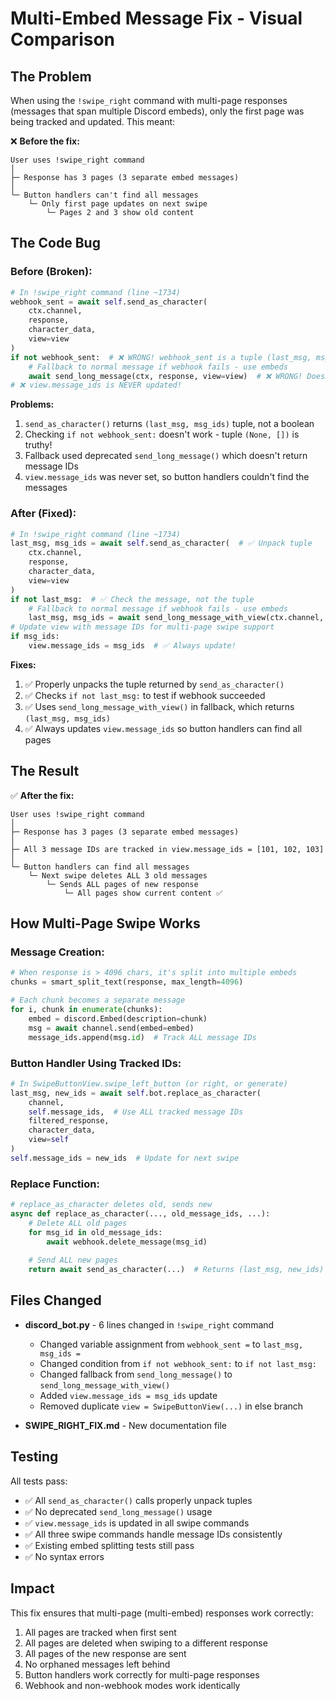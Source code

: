 # Multi-Embed Message Fix - Visual Comparison

## The Problem

When using the `!swipe_right` command with multi-page responses (messages that span multiple Discord embeds), only the first page was being tracked and updated. This meant:

❌ **Before the fix:**
```
User uses !swipe_right command
│
├─ Response has 3 pages (3 separate embed messages)
│
└─ Button handlers can't find all messages
    └─ Only first page updates on next swipe
        └─ Pages 2 and 3 show old content
```

## The Code Bug

### Before (Broken):
```python
# In !swipe_right command (line ~1734)
webhook_sent = await self.send_as_character(
    ctx.channel, 
    response, 
    character_data,
    view=view
)
if not webhook_sent:  # ❌ WRONG! webhook_sent is a tuple (last_msg, msg_ids)
    # Fallback to normal message if webhook fails - use embeds
    await send_long_message(ctx, response, view=view)  # ❌ WRONG! Doesn't return IDs
# ❌ view.message_ids is NEVER updated!
```

**Problems:**
1. `send_as_character()` returns `(last_msg, msg_ids)` tuple, not a boolean
2. Checking `if not webhook_sent:` doesn't work - tuple `(None, [])` is truthy!
3. Fallback used deprecated `send_long_message()` which doesn't return message IDs
4. `view.message_ids` was never set, so button handlers couldn't find the messages

### After (Fixed):
```python
# In !swipe_right command (line ~1734)
last_msg, msg_ids = await self.send_as_character(  # ✅ Unpack tuple
    ctx.channel, 
    response, 
    character_data,
    view=view
)
if not last_msg:  # ✅ Check the message, not the tuple
    # Fallback to normal message if webhook fails - use embeds
    last_msg, msg_ids = await send_long_message_with_view(ctx.channel, response, view=view)  # ✅ Returns IDs
# Update view with message IDs for multi-page swipe support
if msg_ids:
    view.message_ids = msg_ids  # ✅ Always update!
```

**Fixes:**
1. ✅ Properly unpacks the tuple returned by `send_as_character()`
2. ✅ Checks `if not last_msg:` to test if webhook succeeded
3. ✅ Uses `send_long_message_with_view()` in fallback, which returns `(last_msg, msg_ids)`
4. ✅ Always updates `view.message_ids` so button handlers can find all pages

## The Result

✅ **After the fix:**
```
User uses !swipe_right command
│
├─ Response has 3 pages (3 separate embed messages)
│
├─ All 3 message IDs are tracked in view.message_ids = [101, 102, 103]
│
└─ Button handlers can find all messages
    └─ Next swipe deletes ALL 3 old messages
        └─ Sends ALL pages of new response
            └─ All pages show current content ✅
```

## How Multi-Page Swipe Works

### Message Creation:
```python
# When response is > 4096 chars, it's split into multiple embeds
chunks = smart_split_text(response, max_length=4096)

# Each chunk becomes a separate message
for i, chunk in enumerate(chunks):
    embed = discord.Embed(description=chunk)
    msg = await channel.send(embed=embed)
    message_ids.append(msg.id)  # Track ALL message IDs
```

### Button Handler Using Tracked IDs:
```python
# In SwipeButtonView.swipe_left_button (or right, or generate)
last_msg, new_ids = await self.bot.replace_as_character(
    channel, 
    self.message_ids,  # Use ALL tracked message IDs
    filtered_response, 
    character_data, 
    view=self
)
self.message_ids = new_ids  # Update for next swipe
```

### Replace Function:
```python
# replace_as_character deletes old, sends new
async def replace_as_character(..., old_message_ids, ...):
    # Delete ALL old pages
    for msg_id in old_message_ids:
        await webhook.delete_message(msg_id)
    
    # Send ALL new pages
    return await send_as_character(...)  # Returns (last_msg, new_ids)
```

## Files Changed

- **discord_bot.py** - 6 lines changed in `!swipe_right` command
  - Changed variable assignment from `webhook_sent =` to `last_msg, msg_ids =`
  - Changed condition from `if not webhook_sent:` to `if not last_msg:`
  - Changed fallback from `send_long_message()` to `send_long_message_with_view()`
  - Added `view.message_ids = msg_ids` update
  - Removed duplicate `view = SwipeButtonView(...)` in else branch

- **SWIPE_RIGHT_FIX.md** - New documentation file

## Testing

All tests pass:
- ✅ All `send_as_character()` calls properly unpack tuples
- ✅ No deprecated `send_long_message()` usage
- ✅ `view.message_ids` is updated in all swipe commands
- ✅ All three swipe commands handle message IDs consistently
- ✅ Existing embed splitting tests still pass
- ✅ No syntax errors

## Impact

This fix ensures that multi-page (multi-embed) responses work correctly:
1. All pages are tracked when first sent
2. All pages are deleted when swiping to a different response
3. All pages of the new response are sent
4. No orphaned messages left behind
5. Button handlers work correctly for multi-page responses
6. Webhook and non-webhook modes work identically
